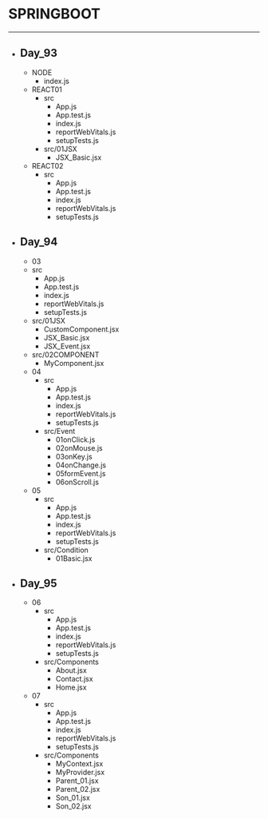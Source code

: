 # SPRINGBOOT
---


- ## Day_93
    - NODE
        - index.js
    - REACT01
        - src
            - App.js
            - App.test.js
            - index.js
            - reportWebVitals.js
            - setupTests.js
        - src/01JSX
            - JSX_Basic.jsx
    - REACT02
        - src
            - App.js
            - App.test.js
            - index.js
            - reportWebVitals.js
            - setupTests.js

- ## Day_94
    - 03
    - src
        - App.js
        - App.test.js
        - index.js
        - reportWebVitals.js
        - setupTests.js
    - src/01JSX
        - CustomComponent.jsx
        - JSX_Basic.jsx
        - JSX_Event.jsx
    - src/02COMPONENT
        - MyComponent.jsx
    - 04
        - src
            - App.js
            - App.test.js
            - index.js
            - reportWebVitals.js
            - setupTests.js
        - src/Event
            - 01onClick.js
            - 02onMouse.js
            - 03onKey.js
            - 04onChange.js
            - 05formEvent.js
            - 06onScroll.js
    - 05
        - src
            - App.js
            - App.test.js
            - index.js
            - reportWebVitals.js
            - setupTests.js
        - src/Condition
            - 01Basic.jsx

- ## Day_95
    - 06
        - src
            - App.js
            - App.test.js
            - index.js
            - reportWebVitals.js
            - setupTests.js
        - src/Components
            - About.jsx
            - Contact.jsx
            - Home.jsx
    - 07
        - src
            - App.js
            - App.test.js
            - index.js
            - reportWebVitals.js
            - setupTests.js
        - src/Components
            - MyContext.jsx
            - MyProvider.jsx
            - Parent_01.jsx
            - Parent_02.jsx
            - Son_01.jsx
            - Son_02.jsx